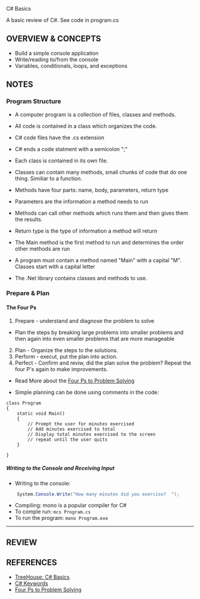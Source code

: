 C# Basics

A basic review of C#. 
See code in program.cs

## OVERVIEW & CONCEPTS

- Build a simple console application
- Write/reading to/from the console
- Variables, conditionals, loops, and exceptions

## NOTES
### Program Structure
- A computer program is a collection of files, classes and methods.
- All code is contained in a class which organizes the code.
- C# code files have the .cs extension
- C# ends a code statment with a semicolon ";"
- Each class is contained in its own file.
- Classes can contain many methods, small chunks of code that do one thing. Similiar to a function.
- Methods have four parts: name, body, parameters, return type 
- Parameters are the information a method needs to run
- Methods can call other methods which runs them and then gives them the results.
- Return type is the type of information a method will return
- The Main method is the first method to run and determines the order other methods are run
- A program must contain a method named "Main" with a capital "M". Classes start with a capital letter

- The .Net library contains classes and methods to use.

### Prepare & Plan

#### The Four Ps

1. Prepare - understand and diagnose the problem to solve
- Plan the steps by breaking large problems into smaller problems and then again into even smaller problems that are more manageable
2. Plan - Organize the steps to the solutions.
3. Perform - execut, put the plan into action.
4. Perfect - Confirm and reviw, did the plan solve the problem? Repeat the four P's again to make improvements.
- Read More about the [Four Ps to Problem Solving](https://medium.com/@MatHelme/the-four-ps-of-problem-solving-6e15a39a0712)

- Simple planning can be done using comments in the code:

```
class Program
{
    static void Main()
    {
        // Prompt the user for minutes exercised
        // Add minutes exercised to total
        // Display total minutes exercised to the screen
        // repeat until the user quits
    }

}
```

##### Writing to the Console and Receiving Input

- Writing to the console:

```C#
    System.Console.Write("How many minutes did you exercise?  ");
```

- Compiling:  mono is a popular compiler for C#
- To comple run: ```mcs Program.cs```
- To run the program: ```mono Program.exe```









------------------------------------------------------------------------------
## REVIEW




## REFERENCES
- [TreeHouse: C# Basics](https://teamtreehouse.com/library/c-basics)
- [C# Keywords](https://msdn.microsoft.com/en-us/library/x53a06bb.aspx)
- [Four Ps to Problem Solving](https://medium.com/@MatHelme/the-four-ps-of-problem-solving-6e15a39a0712)


